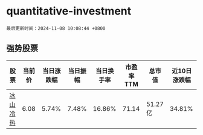 # quantitative-investment

`最后更新时间：2024-11-08 10:08:44 +0800`

## 强势股票

|股票|当前价|当日涨跌幅|当日振幅|当日换手率|市盈率TTM|总市值|近10日涨跌幅|
|----|----|----|----|----|----|----|----|
|[冰山冷热](https://xueqiu.com/S/SZ000530)|6.08|5.74%|7.48%|16.86%|71.14|51.27亿|34.81%|
